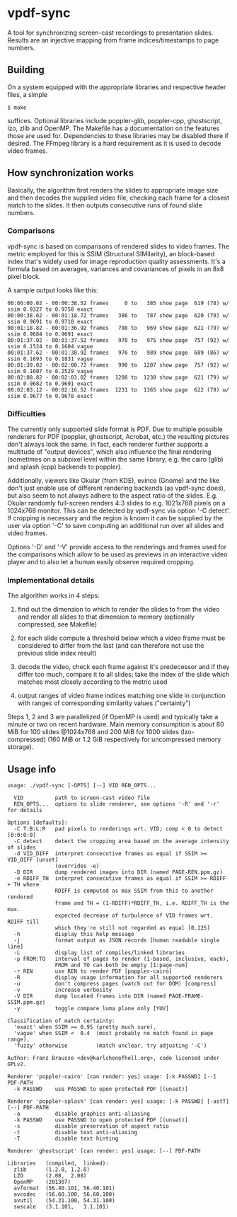 # vpdf-sync
A tool for synchronizing screen-cast recordings to presentation slides.
Results are an injective mapping from frame indices/timestamps to page numbers.

## Building
On a system equipped with the appropriate libraries and respective header files,
a simple

	$ make

suffices. Optional libraries include poppler-glib, poppler-cpp, ghostscript, lzo,
zlib and OpenMP. The Makefile has a documentation on the features those are used
for. Dependencies to these libraries may be disabled there if desired. The FFmpeg
library is a hard requirement as it is used to decode video frames.

## How synchronization works
Basically, the algorithm first renders the slides to appropriate image size and
then decodes the supplied video file, checking each frame for a closest match to
the slides. It then outputs consecutive runs of found slide numbers.

### Comparisons
vpdf-sync is based on comparisons of rendered slides to video frames. The metric
employed for this is SSIM (Structural SIMilarity), an block-based index that's
widely used for image reproduction quality assessments. It's a formula based on
averages, variances and covariances of pixels in an 8x8 pixel block.

A sample output looks like this:

	00:00:00.02 - 00:00:38.52 frames     0 to   385 show page  619 (78) w/ ssim 0.9327 to 0.9758 exact
	00:00:38.62 - 00:01:18.72 frames   386 to   787 show page  620 (79) w/ ssim 0.9691 to 0.9710 exact
	00:01:18.82 - 00:01:36.92 frames   788 to   969 show page  621 (79) w/ ssim 0.9684 to 0.9691 exact
	00:01:37.02 - 00:01:37.52 frames   970 to   975 show page  757 (92) w/ ssim 0.1524 to 0.1604 vague
	00:01:37.62 - 00:01:38.92 frames   976 to   989 show page  689 (86) w/ ssim 0.1693 to 0.1831 vague
	00:01:39.02 - 00:02:00.72 frames   990 to  1207 show page  757 (92) w/ ssim 0.1607 to 0.2529 vague
	00:02:00.82 - 00:02:03.02 frames  1208 to  1230 show page  621 (79) w/ ssim 0.9682 to 0.9691 exact
	00:02:03.12 - 00:02:16.52 frames  1231 to  1365 show page  622 (79) w/ ssim 0.9677 to 0.9678 exact

### Difficulties
The currently only supported slide format is PDF. Due to multiple possible
renderers for PDF (poppler, ghostscript, Acrobat, etc.) the resulting pictures
don't always look the same. In fact, each renderer further supports a multitude
of "output devices", which also influence the final rendering (sometimes on a
subpixel level within the same library, e.g. the cairo (glib) and splash (cpp)
backends to poppler).

Additionally, viewers like Okular (from KDE), evince (Gnome) and the like don't
just enable use of different rendering backends (as vpdf-sync does), but also
seem to not always adhere to the aspect ratio of the slides. E.g. Okular
randomly full-screen renders 4:3 slides to e.g. 1021x768 pixels on a 1024x768
monitor. This can be detected by vpdf-sync via option '-C detect'. If cropping
is necessary and the region is known it can be supplied by the user via option
'-C' to save computing an additional run over all slides and video frames.

Options '-D' and '-V' provide access to the renderings and frames used for the
comparisons which allow to be used as previews in an interactive video player
and to also let a human easily observe required cropping.

### Implementational details
The algorithm works in 4 steps:

1. find out the dimension to which to render the slides to from the video
   and render all slides to that dimension to memory (optionally compressed,
   see Makefile)

2. for each slide compute a threshold below which a video frame must be
   considered to differ from the last (and can therefore not use the previous
   slide index result)

3. decode the video, check each frame against it's predecessor and if they
   differ too much, compare it to all slides; take the index of the slide
   which matches most closely according to the metric used

4. output ranges of video frame indices matching one slide in conjunction
   with ranges of corresponding similarity values ("certainty")

Steps 1, 2 and 3 are parallelized (if OpenMP is used) and typically take a
minute or two on recent hardware. Main memory consumption is about 80 MiB
for 100 slides @1024x768 and 200 MiB for 1000 slides (lzo-compressed) (160
MiB or 1.2 GiB respectively for uncompressed memory storage).

## Usage info
```
usage: ./vpdf-sync [-OPTS] [--] VID REN_OPTS...

  VID          path to screen-cast video file
  REN_OPTS...  options to slide renderer, see options '-R' and '-r' for details

Options [defaults]:
  -C T:B:L:R   pad pixels to renderings wrt. VID; comp < 0 to detect [0:0:0:0]
  -C detect    detect the cropping area based on the average intensity of slides
  -d VID_DIFF  interpret consecutive frames as equal if SSIM >= VID_DIFF [unset]
               (overrides -e)
  -D DIR       dump rendered images into DIR (named PAGE-REN.ppm.gz)
  -e RDIFF_TH  interpret consecutive frames as equal if SSIM >= RDIFF + TH where
               RDIFF is computed as max SSIM from this to another rendered
               frame and TH = (1-RDIFF)*RDIFF_TH, i.e. RDIFF_TH is the max.
               expected decrease of turbulence of VID frames wrt. RDIFF till
               which they're still not regarded as equal [0.125]
  -h           display this help message
  -j           format output as JSON records [human readable single line]
  -L           display list of compiles/linked libraries
  -p FROM:TO   interval of pages to render (1-based, inclusive, each),
               FROM and TO can both be empty [1:page-num]
  -r REN       use REN to render PDF [poppler-cairo]
  -R           display usage information for all supported renderers
  -u           don't compress pages (watch out for OOM) [compress]
  -v           increase verbosity
  -V DIR       dump located frames into DIR (named PAGE-FRAME-SSIM.ppm.gz)
  -y           toggle compare luma plane only [YUV]

Classification of match certainty:
  'exact' when SSIM >= 0.95 (pretty much sure),
  'vague' when SSIM <  0.4  (most probably no match found in page range),
  'fuzzy' otherwise         (match unclear, try adjusting '-C')

Author: Franz Brausse <dev@karlchenofhell.org>, code licensed under GPLv2.
```

```
Renderer 'poppler-cairo' [can render: yes] usage: [-k PASSWD] [--] PDF-PATH
  -k PASSWD    use PASSWD to open protected PDF [(unset)]

Renderer 'poppler-splash' [can render: yes] usage: [-k PASSWD] [-astT] [--] PDF-PATH
  -a           disable graphics anti-aliasing
  -k PASSWD    use PASSWD to open protected PDF [(unset)]
  -s           disable preservation of aspect ratio
  -t           disable text anti-aliasing
  -T           disable text hinting

Renderer 'ghostscript' [can render: yes] usage: [--] PDF-PATH
```

```
Libraries   (compiled,	linked):
  zlib      (1.2.8,	1.2.8)
  LZO       (2.08,	2.08)
  OpenMP    (201307)
  avformat  (56.40.101,	56.40.101)
  avcodec   (56.60.100,	56.60.100)
  avutil    (54.31.100,	54.31.100)
  swscale   (3.1.101,	3.1.101)
```
